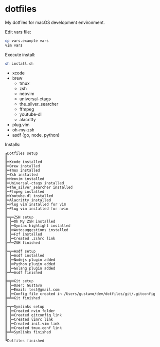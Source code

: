 # dotfiles

My dotfiles for macOS development environment.

Edit vars file:
```sh
cp vars.example vars
vim vars
```

Execute install:
```sh
sh install.sh
```

- xcode
- brew
    - tmux
    - zsh
    - neovim
    - universal-ctags
    - the_silver_searcher
    - ffmpeg
    - youtube-dl
    - alacritty
- plug.vim
- oh-my-zsh
- asdf (go, node, python)

Installs:
```
╓Dotfiles setup
║
╠═Xcode installed
╠═Brew installed
╠═Tmux installed
╠═Zsh installed
╠═Neovim installed
╠═Universal-ctags installed
╠═The_silver_searcher installed
╠═Ffmpeg installed
╠═Youtube-dl installed
╠═Alacritty installed
╠═Plug vim installed for vim
╠═Plug vim installed for nvim
║
╠═╦═ZSH setup
║ ╠═Oh My ZSH installed
║ ╠═Syntax highlight installed
║ ╠═Autosuggestions installed
║ ╠═Fzf installed
║ ╠═Created .zshrc link
╠═╩═ZSH finished
║
╠═╦═Asdf setup
║ ╠═Asdf installed
║ ╠═Nodejs plugin added
║ ╠═Python plugin added
║ ╠═Golang plugin added
╠═╩═Asdf finished
║
╠═╦═Git setup
║ ╠═User: Gustavo
║ ╠═Email: test@gmail.com
║ ╠═Config file created in /Users/gustavo/dev/dotfiles/git/.gitconfig
╠═╩═Git finished
║
╠═╦═Symlinks setup
║ ╠═Created nvim folder
║ ╠═Created gitconfig link
║ ╠═Created vimrc link
║ ╠═Created init.vim link
║ ╠═Created tmux.conf link
╠═╩═Symlinks finished
║
╙Dotfiles finished
```
